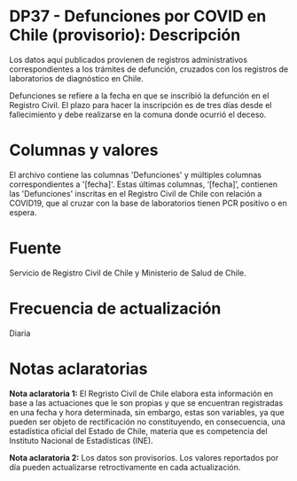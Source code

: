 # DP37 - Defunciones por COVID en Chile (provisorio): Descripción
Los datos aquí publicados provienen de registros administrativos correspondientes a los trámites de defunción, cruzados con los registros de laboratorios de diagnóstico en Chile.

Defunciones se refiere a la fecha en que se inscribió la defunción en el Registro Civil. El plazo para hacer la inscripción es de tres días desde el fallecimiento y debe realizarse en la comuna donde ocurrió el deceso.

# Columnas y valores
El archivo contiene las columnas 'Defunciones' y múltiples columnas correspondientes a '[fecha]'. Estas últimas columnas, ‘[fecha]’, contienen las 'Defunciones' inscritas en el Registro Civil de Chile con relación a COVID19, que al cruzar con la base de laboratorios tienen PCR positivo o en espera.

# Fuente
Servicio de Registro Civil de Chile y Ministerio de Salud de Chile.

# Frecuencia de actualización
Diaria

# Notas aclaratorias
**Nota aclaratoria 1:** El Regristo Civil de Chile elabora esta información en base a las actuaciones que le son propias y que se encuentran registradas en una fecha y hora determinada, sin embargo, estas son variables, ya que pueden ser objeto de rectificación no constituyendo, en consecuencia, una estadística oficial del Estado de Chile, materia que es competencia del Instituto Nacional de Estadísticas (INE).

**Nota aclaratoria 2:** Los datos son provisorios. Los valores reportados por día pueden actualizarse retroctivamente en cada actualización.

